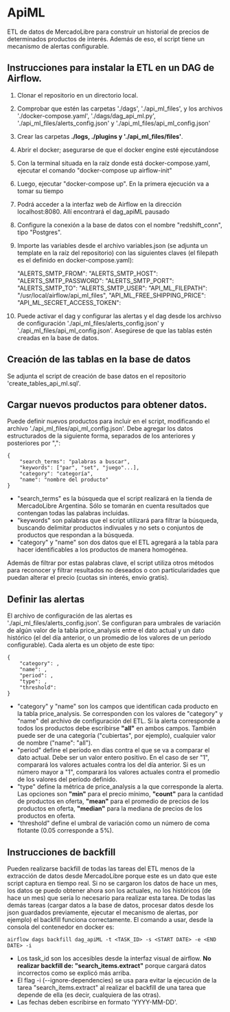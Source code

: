 # ApiML
ETL de datos de MercadoLibre para construir un historial de precios de determinados productos de interés. Además de eso, el script tiene un mecanismo de alertas configurable.

## Instrucciones para instalar la ETL en un DAG de Airflow.

1. Clonar el repositorio en un directorio local.
2. Comprobar que estén las carpetas './dags', './api_ml_files', y los archivos './docker-compose.yaml', './dags/dag_api_ml.py', './api_ml_files/alerts_config.json' y './api_ml_files/api_ml_config.json'
3. Crear las carpetas **./logs, ./plugins y './api_ml_files/files'**.
4. Abrir el docker; asegurarse de que el docker engine esté ejecutándose
5. Con la terminal situada en la raíz donde está docker-compose.yaml, ejecutar el comando "docker-compose up airflow-init"
6. Luego, ejecutar "docker-compose up". En la primera ejecución va a tomar su tiempo
7. Podrá acceder a la interfaz web de Airflow en la dirección localhost:8080. Allí encontrará el dag_apiML pausado
8. Configure la conexión a la base de datos con el nombre "redshift_conn", tipo "Postgres".
9. Importe las variables desde el archivo variables.json (se adjunta un template en la raíz del repositorio) con las siguientes claves (el filepath es el definido en docker-compose.yaml):

    "ALERTS_SMTP_FROM":
    "ALERTS_SMTP_HOST":
    "ALERTS_SMTP_PASSWORD":
    "ALERTS_SMTP_PORT":
    "ALERTS_SMTP_TO":
    "ALERTS_SMTP_USER":
    "API_ML_FILEPATH": "/usr/local/airflow/api_ml_files",
    "API_ML_FREE_SHIPPING_PRICE": 
    "API_ML_SECRET_ACCESS_TOKEN":

10. Puede activar el dag y configurar las alertas y el dag desde los archivso de configuración './api_ml_files/alerts_config.json' y './api_ml_files/api_ml_config.json'. Asegúrese de que las tablas estén creadas en la base de datos.

## Creación de las tablas en la base de datos

Se adjunta el script de creación de base datos en el repositorio 'create_tables_api_ml.sql'.

## Cargar nuevos productos para obtener datos.

Puede definir nuevos productos para incluir en el script, modificando el archivo './api_ml_files/api_ml_config.json'. Debe agregar los datos estructurados de la siguiente forma, separados de los anteriores y posteriores por ",":

    {
        "search_terms": "palabras a buscar",
        "keywords": ["par", "set", "juego"...], 
        "category": "categoría",
        "name": "nombre del producto"
    }

- "search_terms" es la búsqueda que el script realizará en la tienda de MercadoLibre Argentina. Sólo se tomarán en cuenta resultados que contengan todas las palabras incluidas.
- "keywords" son palabras que el script utilizará para filtrar la búsqueda, buscando delimitar productos indivuales y no sets o conjuntos de productos que respondan a la búsqueda.
- "category" y "name" son dos datos que el ETL agregará a la tabla para hacer identificables a los productos de manera homogénea.

Además de filtrar por estas palabras clave, el script utiliza otros métodos para reconocer y filtrar resultados no deseados o con particularidades que puedan alterar el precio (cuotas sin interés, envío gratis).

## Definir las alertas

El archivo de configuración de las alertas es './api_ml_files/alerts_config.json'. Se configuran para umbrales de variación de algún valor de la tabla price_analysis entre el dato actual y un dato histórico (el del día anterior, o un promedio de los valores de un período configurable). Cada alerta es un objeto de este tipo:

    {
        "category": ,
        "name": ,
        "period": ,
        "type": ,
        "threshold": 
    }

- "category" y "name" son los campos que identifican cada producto en la tabla price_analysis. Se corresponden con los valores de "category" y "name" del archivo de configuración del ETL. Si la alerta corresponde a todos los productos debe escribirse **"all"** en ambos campos. También puede ser de una categoría ("cubiertas", por ejemplo), cualquier valor de nombre ("name": "all").
- "period" define el período en días contra el que se va a comparar el dato actual. Debe ser un valor entero positivo. En el caso de ser "1", comparará los valores actuales contra los del día anterior. Si es un número mayor a "1", comparará los valores actuales contra el promedio de los valores del período definido.
- "type" define la métrica de price_analysis a la que corresponde la alerta. Las opciones son **"min"** para el precio mínimo, **"count"** para la cantidad de productos en oferta, **"mean"** para el promedio de precios de los productos en oferta, **"median"** para la mediana de precios de los productos en oferta.
- "threshold" define el umbral de variación como un número de coma flotante (0.05 corresponde a 5%).

## Instrucciones de backfill

Pueden realizarse backfill de todas las tareas del ETL menos de la extracción de datos desde MercadoLibre porque este es un dato que este script captura en tiempo real. Si no se cargaron los datos de hace un mes, los datos qe puedo obtener ahora son los actuales, no los históricos (de hace un mes) que sería lo necesario para realizar esta tarea. De todas las demás tareas (cargar datos a la base de datos, procesar datos desde los json guardados previamente, ejecutar el mecanismo de alertas, por ejemplo) el backfill funciona correctamente.
El comando a usar, desde la consola del contenedor en docker es:

    airflow dags backfill dag_apiML -t <TASK_ID> -s <START DATE> -e <END DATE> -i

- Los task_id son los accesibles desde la interfaz visual de airflow. **No realizar backfill de: "search_items.extract"** porque cargará datos incorrectos como se explicó más arriba.
- El flag -i (--ignore-dependencies) se usa para evitar la ejecución de la tarea "search_items.extract" al realizar el backfill de una tarea que depende de ella (es decir, cualquiera de las otras).
- Las fechas deben escribirse en formato 'YYYY-MM-DD'.

